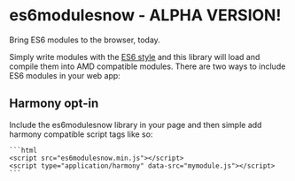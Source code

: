 # es6modulesnow - ALPHA VERSION!

Bring ES6 modules to the browser, today.

Simply write modules with the [ES6 style](http://wiki.ecmascript.org/doku.php?id=harmony:modules_examples) and this library will load and compile them into AMD compatible modules. There are two ways to include ES6 modules in your web app:

## Harmony opt-in

Include the es6modulesnow library in your page and then simple add harmony compatible script tags like so:

    ```html  
    <script src="es6modulesnow.min.js"></script>
    <script type="application/harmony" data-src="mymodule.js"></script>
    ```
